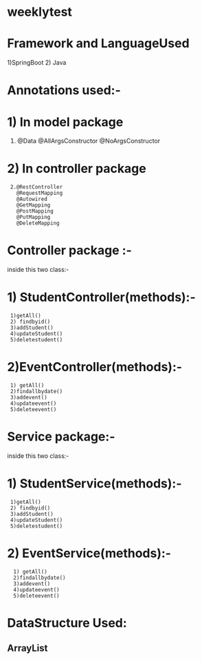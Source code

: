 # weeklytest

# Framework and LanguageUsed
  1)SpringBoot
  2) Java


# Annotations used:-
  #  1) In model package 
   1. @Data
     @AllArgsConstructor
     @NoArgsConstructor
  # 2) In controller package
     2.@RestController
       @RequestMapping
       @Autowired
       @GetMapping
       @PostMapping
       @PutMapping
       @DeleteMapping
     
  
 # Controller package :- 
 inside this two class:-
 # 1) StudentController(methods):-
     1)getAll()
     2) findbyid()
     3)addStudent()
     4)updateStudent()
     5)deletestudent()
 # 2)EventController(methods):-
     1) getAll()
     2)findallbydate()
     3)addevent()
     4)updateevent()
     5)deleteevent()
  
 # Service package:-
   inside this two class:-
 # 1) StudentService(methods):-
     1)getAll()
     2) findbyid()
     3)addStudent()
     4)updateStudent()
     5)deletestudent()
  # 2) EventService(methods):-
      1) getAll()
      2)findallbydate()
      3)addevent()
      4)updateevent()
      5)deleteevent()
  
 # DataStructure Used:
   ## ArrayList
 
 

